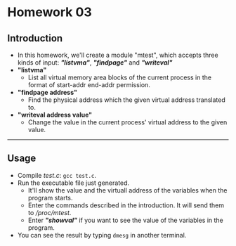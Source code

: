 # Homework 03

## Introduction

- In this homework, we'll  create a  module  "mtest", which
  accepts three kinds of input: ***"listvma"***,  ***"findpage"***  and
  ***"writeval"***
- **"listvma"**
	- List all virtual  memory  area  blocks of the current process in
	  the format of start-addr end-addr permission.
- **"findpage address"**
	- Find the physical address which the given virtual address translated
	  to.
- **"writeval address value"**
	- Change the value in  the current process' virtual address to the
	  given value.

----

## Usage

- Compile *test.c*: `gcc test.c`.
- Run the executable file just generated.
	- It'll show the value and the virtuall address of  the  variables
	  when the program starts.
	- Enter the commands described in the introduction.  It will  send
	  them to */proc/mtest*.
	- Enter ***"showval"*** if you want to see the value of the variables
	in the program.
- You can see the result by typing `dmesg` in another terminal.
